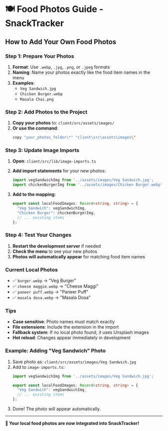 # 🍽️ Food Photos Guide - SnackTracker

## How to Add Your Own Food Photos

### **Step 1: Prepare Your Photos**
1. **Format**: Use `.webp`, `.jpg`, `.png`, or `.jpeg` formats
2. **Naming**: Name your photos exactly like the food item names in the menu
3. **Examples**:
   - `Veg Sandwich.jpg`
   - `Chicken Burger.webp`
   - `Masala Chai.png`

### **Step 2: Add Photos to the Project**
1. **Copy your photos** to: `client/src/assets/images/`
2. **Or use the command**:
   ```bash
   copy "your_photos_folder\*" "client\src\assets\images\"
   ```

### **Step 3: Update Image Imports**
1. **Open**: `client/src/lib/image-imports.ts`
2. **Add import statements** for your new photos:
   ```typescript
   import vegSandwichImg from '../assets/images/Veg Sandwich.jpg';
   import chickenBurgerImg from '../assets/images/Chicken Burger.webp';
   ```

3. **Add to the mapping**:
   ```typescript
   export const localFoodImages: Record<string, string> = {
     "Veg Sandwich": vegSandwichImg,
     "Chicken Burger": chickenBurgerImg,
     // ... existing items
   };
   ```

### **Step 4: Test Your Changes**
1. **Restart the development server** if needed
2. **Check the menu** to see your new photos
3. **Photos will automatically appear** for matching food item names

### **Current Local Photos**
- ✅ `burger.webp` → "Veg Burger"
- ✅ `cheese maggie.webp` → "Cheese Maggi"
- ✅ `paneer puff.webp` → "Paneer Puff"
- ✅ `masala dosa.webp` → "Masala Dosa"

### **Tips**
- **Case sensitive**: Photo names must match exactly
- **File extensions**: Include the extension in the import
- **Fallback system**: If no local photo found, it uses Unsplash images
- **Hot reload**: Changes appear immediately in development

### **Example: Adding "Veg Sandwich" Photo**
1. Save photo as: `client/src/assets/images/Veg Sandwich.jpg`
2. Add to `image-imports.ts`:
   ```typescript
   import vegSandwichImg from '../assets/images/Veg Sandwich.jpg';
   
   export const localFoodImages: Record<string, string> = {
     "Veg Sandwich": vegSandwichImg,
     // ... existing items
   };
   ```
3. Done! The photo will appear automatically.

---

**🎉 Your local food photos are now integrated into SnackTracker!** 